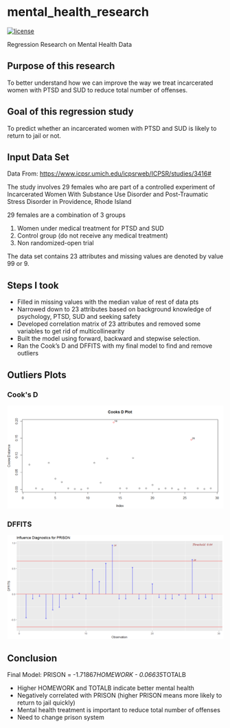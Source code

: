 # mental_health_research
[![license](https://img.shields.io/github/license/mashape/apistatus.svg)](https://github.com/shivaninyc/mental_health_research/blob/master/LICENSE)

Regression Research on Mental Health Data

## Purpose of this research
To better understand how we can improve the way we treat incarcerated women with PTSD and SUD to reduce total number of offenses.

## Goal of this regression study
To predict whether an incarcerated women with PTSD and SUD is likely to return to jail or not.

## Input Data Set
Data From: https://www.icpsr.umich.edu/icpsrweb/ICPSR/studies/3416#

The study involves 29 females who are part of a controlled experiment of Incarcerated Women With Substance Use Disorder and Post-Traumatic Stress Disorder in Providence, Rhode Island

29 females are a combination of 3 groups
1. Women under medical treatment for PTSD and SUD
2. Control group (do not receive any medical treatment)
3. Non randomized-open trial

The data set contains 23 attributes and missing values are denoted by value 99 or 9.

## Steps I took
* Filled in missing values with the median value of rest of data pts
* Narrowed down to 23 attributes based on background knowledge of
psychology, PTSD, SUD and seeking safety
* Developed correlation matrix of 23 attributes and removed some variables
to get rid of multicollinearity
* Built the model using forward, backward and stepwise selection.
* Ran the Cook’s D and DFFITS with my final model to find and remove outliers

## Outliers Plots
### Cook's D
<img src="cooksd.png">

### DFFITS
<img src="dffits.png">


## Conclusion
Final Model:
PRISON = -1.71867*HOMEWORK - 0.06635*TOTALB

* Higher HOMEWORK and TOTALB indicate better mental health
* Negatively correlated with PRISON (higher PRISON means more likely to return to jail quickly)
* Mental health treatment is important to reduce total number of offenses
* Need to change prison system
